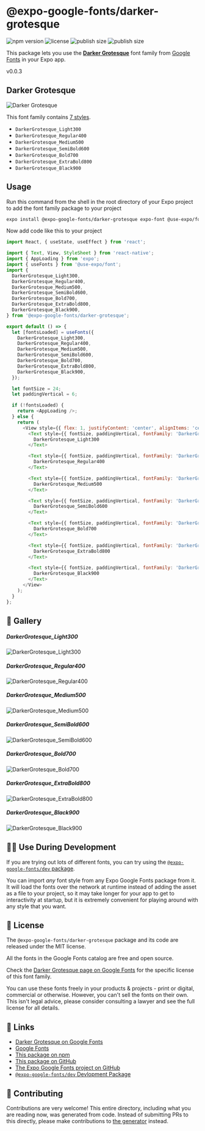 # @expo-google-fonts/darker-grotesque

![npm version](https://flat.badgen.net/npm/v/@expo-google-fonts/darker-grotesque)
![license](https://flat.badgen.net/github/license/expo/google-fonts)
![publish size](https://flat.badgen.net/packagephobia/install/@expo-google-fonts/darker-grotesque)
![publish size](https://flat.badgen.net/packagephobia/publish/@expo-google-fonts/darker-grotesque)

This package lets you use the [**Darker Grotesque**](https://fonts.google.com/specimen/Darker+Grotesque) font family from [Google Fonts](https://fonts.google.com/) in your Expo app.

v0.0.3

## Darker Grotesque

![Darker Grotesque](./font-family.png)

This font family contains [7 styles](#-gallery).

- `DarkerGrotesque_Light300`
- `DarkerGrotesque_Regular400`
- `DarkerGrotesque_Medium500`
- `DarkerGrotesque_SemiBold600`
- `DarkerGrotesque_Bold700`
- `DarkerGrotesque_ExtraBold800`
- `DarkerGrotesque_Black900`

## Usage

Run this command from the shell in the root directory of your Expo project to add the font family package to your project
```sh
expo install @expo-google-fonts/darker-grotesque expo-font @use-expo/font
```

Now add code like this to your project
```js
import React, { useState, useEffect } from 'react';

import { Text, View, StyleSheet } from 'react-native';
import { AppLoading } from 'expo';
import { useFonts } from '@use-expo/font';
import {
  DarkerGrotesque_Light300,
  DarkerGrotesque_Regular400,
  DarkerGrotesque_Medium500,
  DarkerGrotesque_SemiBold600,
  DarkerGrotesque_Bold700,
  DarkerGrotesque_ExtraBold800,
  DarkerGrotesque_Black900,
} from '@expo-google-fonts/darker-grotesque';

export default () => {
  let [fontsLoaded] = useFonts({
    DarkerGrotesque_Light300,
    DarkerGrotesque_Regular400,
    DarkerGrotesque_Medium500,
    DarkerGrotesque_SemiBold600,
    DarkerGrotesque_Bold700,
    DarkerGrotesque_ExtraBold800,
    DarkerGrotesque_Black900,
  });

  let fontSize = 24;
  let paddingVertical = 6;

  if (!fontsLoaded) {
    return <AppLoading />;
  } else {
    return (
      <View style={{ flex: 1, justifyContent: 'center', alignItems: 'center' }}>
        <Text style={{ fontSize, paddingVertical, fontFamily: 'DarkerGrotesque_Light300' }}>
          DarkerGrotesque_Light300
        </Text>

        <Text style={{ fontSize, paddingVertical, fontFamily: 'DarkerGrotesque_Regular400' }}>
          DarkerGrotesque_Regular400
        </Text>

        <Text style={{ fontSize, paddingVertical, fontFamily: 'DarkerGrotesque_Medium500' }}>
          DarkerGrotesque_Medium500
        </Text>

        <Text style={{ fontSize, paddingVertical, fontFamily: 'DarkerGrotesque_SemiBold600' }}>
          DarkerGrotesque_SemiBold600
        </Text>

        <Text style={{ fontSize, paddingVertical, fontFamily: 'DarkerGrotesque_Bold700' }}>
          DarkerGrotesque_Bold700
        </Text>

        <Text style={{ fontSize, paddingVertical, fontFamily: 'DarkerGrotesque_ExtraBold800' }}>
          DarkerGrotesque_ExtraBold800
        </Text>

        <Text style={{ fontSize, paddingVertical, fontFamily: 'DarkerGrotesque_Black900' }}>
          DarkerGrotesque_Black900
        </Text>
      </View>
    );
  }
};

```

## 🔡 Gallery

##### DarkerGrotesque_Light300
![DarkerGrotesque_Light300](./f789e82ef267fb0b5f0798267ba5e3340b661840b52e1de87f7830b7d87a180e.ttf.png)

##### DarkerGrotesque_Regular400
![DarkerGrotesque_Regular400](./60303e0b600c0176b00422a680228f744d38795fbd8d35344f494b02400628c1.ttf.png)

##### DarkerGrotesque_Medium500
![DarkerGrotesque_Medium500](./a6e1eb6614b97b3298d1d253f5ed4399556da5b06bb191596cebfc813bdd3505.ttf.png)

##### DarkerGrotesque_SemiBold600
![DarkerGrotesque_SemiBold600](./3e516ad3d1d4cec56249227f367cba1e2830faa7cedbcf49abca81e7c202b434.ttf.png)

##### DarkerGrotesque_Bold700
![DarkerGrotesque_Bold700](./b56136288e57809ada8707a74f6756261c3763b3a2686398738c1fd25f157d9c.ttf.png)

##### DarkerGrotesque_ExtraBold800
![DarkerGrotesque_ExtraBold800](./cf5f4f44b908aeed8723415a103b1ad9c5550388d2c8e139adab630a61a74712.ttf.png)

##### DarkerGrotesque_Black900
![DarkerGrotesque_Black900](./eae6b24bfd325c090ef4a304519707f58942487ea7e118bfe036175f8c4690aa.ttf.png)


## 👩‍💻 Use During Development

If you are trying out lots of different fonts, you can try using the [`@expo-google-fonts/dev` package](https://github.com/expo/google-fonts/tree/master/font-packages/dev#readme).

You can import *any* font style from any Expo Google Fonts package from it. It will load the fonts
over the network at runtime instead of adding the asset as a file to your project, so it may take longer
for your app to get to interactivity at startup, but it is extremely convenient
for playing around with any style that you want.

## 📖 License

The `@expo-google-fonts/darker-grotesque` package and its code are released under the MIT license.

All the fonts in the Google Fonts catalog are free and open source.

Check the [Darker Grotesque page on Google Fonts](https://fonts.google.com/specimen/Darker+Grotesque) for the specific license of this font family.

You can use these fonts freely in your products & projects - print or digital, commercial or otherwise. However, you can't sell the fonts on their own. This isn't legal advice, please consider consulting a lawyer and see the full license for all details.

## 🔗 Links

- [Darker Grotesque on Google Fonts](https://fonts.google.com/specimen/Darker+Grotesque)
- [Google Fonts](https://fonts.google.com/)
- [This package on npm](https://www.npmjs.com/package/@expo-google-fonts/darker-grotesque)
- [This package on GitHub](https://github.com/expo/google-fonts/tree/master/font-packages/darker-grotesque)
- [The Expo Google Fonts project on GitHub](https://github.com/expo/google-fonts)
- [`@expo-google-fonts/dev` Devlopment Package](https://github.com/expo/google-fonts/tree/master/font-packages/dev)


## 🤝 Contributing

Contributions are very welcome! This entire directory, including what you are reading now, was generated from code. Instead of submitting PRs to this directly, please make contributions to [the generator](https://github.com/expo/google-fonts/tree/master/packages/generator) instead.
